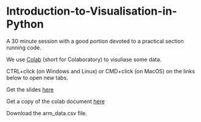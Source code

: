 # Introduction-to-Visualisation-in-Python

A 30 minute session with a good portion devoted to a practical section running code. 

We use [Colab](https://colab.research.google.com/notebooks/intro.ipynb)  (short for Colaboratory) to visuliase some data.

CTRL+click (on Windows and Linux) or CMD+click (on MacOS) on the links below to open new tabs. 

Get the slides [here](https://docs.google.com/presentation/d/1YDS5MOSdwTjSH-YrpGOx9TQ8OREXGOw0cBNrGcxCaR8/edit?usp=sharing) 

Get a copy of the colab document [here](https://colab.research.google.com/drive/1703kk_f1z6ZC_o-H_UGasdl4mjGZhAWe#scrollTo=k8YMkdcyNEAq) 

Download the arm_data.csv file. 

